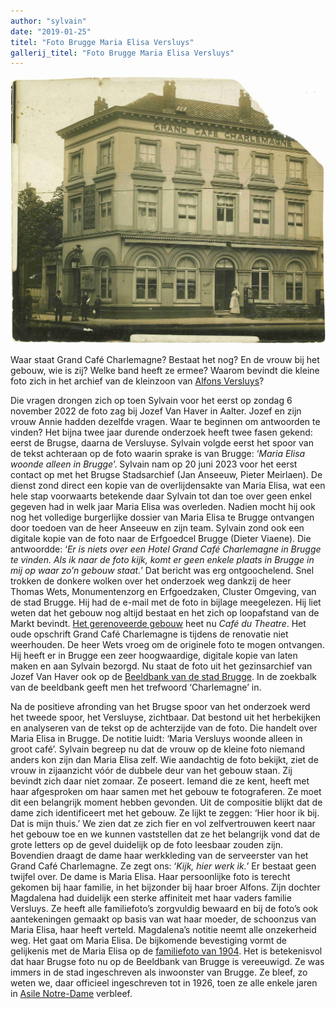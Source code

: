 ```yaml
---
author: "sylvain"
date: "2019-01-25"
titel: "Foto Brugge Maria Elisa Versluys"
gallerij_titel: "Foto Brugge Maria Elisa Versluys"
---
```

![chm](chm.jpg)

Waar staat Grand Café Charlemagne? Bestaat het nog? En de vrouw bij het gebouw, wie is zij? Welke band heeft ze ermee? Waarom bevindt die kleine foto zich in het archief van de kleinzoon van [Alfons Versluys](https://www.debleeckere.be/1878-octavia-versluys/mozaik/3-versluys)?

Die vragen drongen zich op toen Sylvain voor het eerst op zondag 6 november 2022 de foto zag bij Jozef Van Haver in Aalter. Jozef en zijn vrouw Annie hadden dezelfde vragen. Waar te beginnen om antwoorden te vinden? Het bijna twee jaar durende onderzoek heeft twee fasen gekend: eerst de Brugse, daarna de Versluyse.
Sylvain volgde eerst het spoor van de tekst achteraan op de foto waarin sprake is van Brugge: ‘_Maria Elisa woonde alleen in Brugge_’. Sylvain nam op 20 juni 2023 voor het eerst contact op met het Brugse Stadsarchief (Jan Anseeuw, Pieter Meirlaen). De dienst zond direct een kopie van de overlijdensakte van Maria Elisa, wat een hele stap voorwaarts betekende daar Sylvain tot dan toe over geen enkel gegeven had in welk jaar Maria Elisa was overleden. Nadien mocht hij ook nog het volledige burgerlijke dossier van Maria Elisa te Brugge ontvangen door toedoen van de heer Anseeuw en zijn team. Sylvain zond ook een digitale kopie van de foto naar de Erfgoedcel Brugge (Dieter Viaene). Die antwoordde: ‘_Er is niets over een Hotel Grand Café Charlemagne in Brugge te vinden. Als ik naar de foto kijk, komt er geen enkele plaats in Brugge in mij op waar zo’n gebouw staat._’ Dat bericht was erg ontgoochelend. Snel trokken de donkere wolken over het onderzoek weg dankzij de heer Thomas Wets, Monumentenzorg en Erfgoedzaken, Cluster Omgeving, van de stad Brugge. Hij had de e-mail met de foto in bijlage meegelezen. Hij liet weten dat het gebouw nog altijd bestaat en het zich op loopafstand van de Markt bevindt. [Het gerenoveerde gebouw](https://www.debleeckere.be/bakermat-Brugge) heet nu _Café du Theatre_. Het oude opschrift Grand Café Charlemagne is tijdens de renovatie niet weerhouden. De heer Wets vroeg om de originele foto te mogen ontvangen. Hij heeft er in Brugge een zeer hoogwaardige, digitale kopie van laten maken en aan Sylvain bezorgd. Nu staat de foto uit het gezinsarchief van Jozef Van Haver ook op de [Beeldbank van de stad Brugge](https://zoeken.erfgoedbrugge.be/resultaten.php?nav_id=0-0). In de zoekbalk van de beeldbank geeft men het trefwoord ‘Charlemagne’ in. 

Na de positieve afronding van het Brugse spoor van het onderzoek werd het tweede spoor, het Versluyse, zichtbaar. Dat bestond uit het herbekijken en analyseren van de tekst op de achterzijde van de foto. Die handelt over Maria Elisa in Brugge. De notitie luidt: ‘Maria Versluys woonde alleen in groot café’. Sylvain begreep nu dat de vrouw op de kleine foto niemand anders kon zijn dan Maria Elisa zelf. Wie aandachtig de foto bekijkt, ziet de vrouw in zijaanzicht vóór de dubbele deur van het gebouw staan. Zij bevindt zich daar niet zomaar. Ze poseert. Iemand die ze kent, heeft met haar afgesproken om haar samen met het gebouw te fotograferen. Ze moet dit een belangrijk moment hebben gevonden. Uit de compositie blijkt dat de dame zich identificeert met het gebouw. Ze lijkt te zeggen: ‘Hier hoor ik bij. Dat is mijn thuis.’ We zien dat ze zich fier en vol zelfvertrouwen keert naar het gebouw toe en we kunnen vaststellen dat ze het belangrijk vond dat de grote letters op de gevel duidelijk op de foto leesbaar zouden zijn. Bovendien draagt de dame haar werkkleding van de serveerster van het Grand Café Charlemagne. Ze zegt ons: ‘_Kijk, hier werk ik._’ Er bestaat geen twijfel over. De dame is Maria Elisa. Haar persoonlijke foto is terecht gekomen bij haar familie, in het bijzonder bij haar broer Alfons. Zijn dochter Magdalena had duidelijk een sterke affiniteit met haar vaders familie Versluys. Ze heeft alle familiefoto’s zorgvuldig bewaard en bij de foto’s ook aantekeningen gemaakt op basis van wat haar moeder, de schoonzus van Maria Elisa, haar heeft verteld. Magdalena’s notitie neemt alle onzekerheid weg. Het gaat om Maria Elisa. De bijkomende bevestiging vormt de gelijkenis met de Maria Elisa op de [familiefoto van 1904](https://www.debleeckere.be/1878-octavia-versluys/mozaik/3-versluys). Het is betekenisvol dat haar Brugse foto nu op de Beeldbank van Brugge is vereeuwigd. Ze was immers in de stad ingeschreven als inwoonster van Brugge. Ze bleef, zo weten we, daar officieel ingeschreven tot in 1926, toen ze alle enkele jaren in [Asile Notre-Dame]((https://www.debleeckere.be/bakermat-Brugge)) verbleef. 



